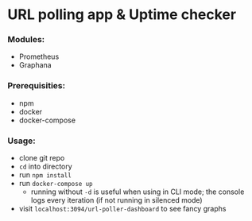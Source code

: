 # URL polling app & Uptime checker

### Modules:
- Prometheus
- Graphana

### Prerequisities:
- npm
- docker
- docker-compose

### Usage:
- clone git repo
- `cd` into directory
- run `npm install`
- run `docker-compose up`
  - running without `-d` is useful when using in CLI mode; the console logs every iteration (if not running in silenced mode)
- visit `localhost:3094/url-poller-dashboard` to see fancy graphs
